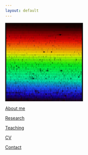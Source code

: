 ```yaml
---
layout: default
---
```

<img align="middle" src= "./solarspec.jpg" width="250" height="250">

[About me](./aboutme.md)

[Research](./research.md)

[Teaching](./teaching.md)

[CV](./cv.md)

[Contact](./contact.md)

<br>
<br>

<!--[Other](./other.md)-->
